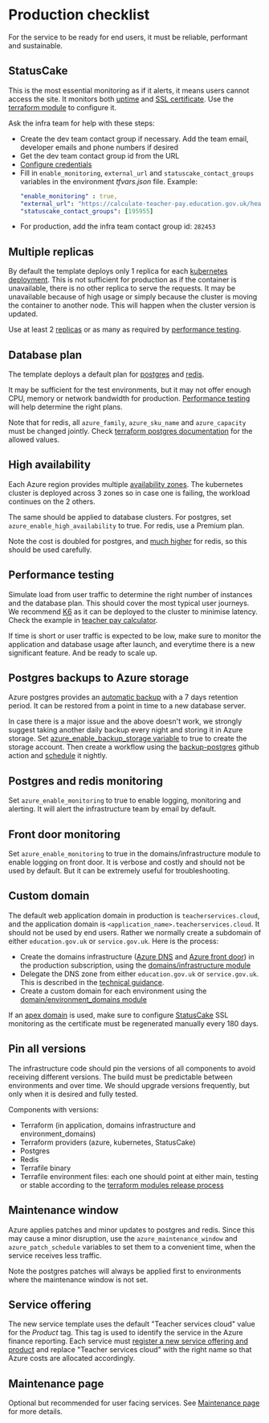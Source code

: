 # Production checklist

For the service to be ready for end users, it must be reliable, performant and sustainable.

## StatusCake
This is the most essential monitoring as if it alerts, it means users cannot access the site. It monitors both [uptime](https://www.statuscake.com/features/uptime/) and [SSL certificate](https://www.statuscake.com/features/ssl/). Use the [terraform module](https://github.com/DFE-Digital/terraform-modules/blob/main/monitoring/statuscake/README.md) to configure it.

Ask the infra team for help with these steps:
- Create the dev team contact group if necessary. Add the team email, developer emails and phone numbers if desired
- Get the dev team contact group id from the URL
- [Configure credentials](onboard-service.md#configure-statuscake-credentials)
- Fill in `enable_monitoring`, `external_url` and `statuscake_contact_groups` variables in the environment *tfvars.json* file. Example:
  ```yaml
  "enable_monitoring" : true,
  "external_url": "https://calculate-teacher-pay.education.gov.uk/healthcheck",
  "statuscake_contact_groups": [195955]
  ```
- For production, add the infra team contact group id: `282453`

## Multiple replicas
By default the template deploys only 1 replica for each [kubernetes deployment](https://kubernetes.io/docs/concepts/workloads/controllers/deployment/). This is not sufficient for production as if the container is unavailable, there is no other replica to serve the requests. It may be unavailable because of high usage or simply because the cluster is moving the container to another node. This will happen when the cluster version is updated.

Use at least 2 [replicas](https://github.com/DFE-Digital/terraform-modules/blob/04895b849cd5124e615b4e6b1850c0d918d4d081/aks/application/variables.tf#L32) or as many as required by [performance testing](#performance-testing).

## Database plan
The template deploys a default plan for [postgres](https://github.com/DFE-Digital/terraform-modules/blob/83801213853ed1e4b4bdcb8d36773c8683ff010f/aks/postgres/variables.tf#L82) and [redis](https://github.com/DFE-Digital/terraform-modules/blob/83801213853ed1e4b4bdcb8d36773c8683ff010f/aks/redis/variables.tf#L63-L71).

It may be sufficient for the test environments, but it may not offer enough CPU, memory or network bandwidth for production. [Performance testing](#performance-testing) will help determine the right plans.

Note that for redis, all `azure_family`, `azure_sku_name` and `azure_capacity` must be changed jointly. Check [terraform postgres documentation](https://registry.terraform.io/providers/hashicorp/azurerm/latest/docs/resources/postgresql_flexible_server) for the allowed values.

## High availability
Each Azure region provides multiple [availability zones](https://learn.microsoft.com/en-us/azure/reliability/availability-zones-overview). The kubernetes cluster is deployed across 3 zones so in case one is failing, the workload continues on the 2 others.

The same should be applied to database clusters. For postgres, set `azure_enable_high_availability` to true. For redis, use a Premium plan.

Note the cost is doubled for postgres, and [much higher](https://azure.microsoft.com/en-gb/pricing/details/cache/) for redis, so this should be used carefully.

## Performance testing
Simulate load from user traffic to determine the right number of instances and the database plan. This should cover the most typical user journeys. We recommend [K6](https://k6.io/) as it can be deployed to the cluster to minimise latency. Check the example in [teacher pay calculator](https://github.com/DFE-Digital/teacher-pay-calculator/tree/main/load_testing).

If time is short or user traffic is expected to be low, make sure to monitor the application and database usage after launch, and everytime there is a new significant feature. And be ready to scale up.

## Postgres backups to Azure storage
Azure postgres provides an [automatic backup](https://learn.microsoft.com/en-us/azure/postgresql/flexible-server/concepts-backup-restore) with a 7 days retention period. It can be restored from a point in time to a new database server.

In case there is a major issue and the above doesn't work, we strongly suggest taking another daily backup every night and storing it in Azure storage. Set [azure_enable_backup_storage variable](https://github.com/DFE-Digital/terraform-modules/blob/83801213853ed1e4b4bdcb8d36773c8683ff010f/aks/postgres/variables.tf#L132) to true to create the storage account. Then create a workflow using the [backup-postgres](https://github.com/DFE-Digital/github-actions/tree/master/backup-postgres) github action and [schedule](https://docs.github.com/en/actions/using-workflows/events-that-trigger-workflows#schedule) it nightly.

## Postgres and redis monitoring
Set `azure_enable_monitoring` to true to enable logging, monitoring and alerting. It will alert the infrastructure team by email by default.

## Front door monitoring
Set `azure_enable_monitoring` to true in the domains/infrastructure module to enable logging on front door. It is  verbose and costly and should not be used by default. But it can be extremely useful for troubleshooting.

## Custom domain
The default web application domain in production is `teacherservices.cloud`, and the application domain is `<application_name>.teacherservices.cloud`. It should not be used by end users. Rather we normally create a subdomain of either `education.gov.uk` or `service.gov.uk`. Here is the process:

- Create the domains infrastructure ([Azure DNS](https://learn.microsoft.com/en-us/azure/dns/dns-overview) and [Azure front door](https://learn.microsoft.com/en-us/azure/frontdoor/front-door-overview)) in the production subscription, using the [domains/infrastructure module](https://github.com/DFE-Digital/terraform-modules/tree/main/domains/infrastructure)
- Delegate the DNS zone from either `education.gov.uk` or `service.gov.uk`. This is described in the [technical guidance](https://technical-guidance.education.gov.uk/infrastructure/hosting/dns/).
- Create a custom domain for each environment using the [domain/environment_domains module](https://github.com/DFE-Digital/terraform-modules/tree/main/domains/environment_domains)

If an [apex domain](https://learn.microsoft.com/en-us/azure/frontdoor/apex-domain) is used, make sure to configure [StatusCake](#statuscake) SSL monitoring as the certificate must be regenerated manually every 180 days.

## Pin all versions
The infrastructure code should pin the versions of all components to avoid receiving different versions. The build must be predictable between environments and over time. We should upgrade versions frequently, but only when it is desired and fully tested.

Components with versions:

- Terraform (in application, domains infrastructure and environment_domains)
- Terraform providers (azure, kubernetes, StatusCake)
- Postgres
- Redis
- Terrafile binary
- Terrafile environment files: each one should point at either main, testing or stable according to the [terraform modules release process](https://github.com/DFE-Digital/terraform-modules/blob/main/README.md#references)

## Maintenance window
Azure applies patches and minor updates to postgres and redis. Since this may cause a minor disruption, use the `azure_maintenance_window` and `azure_patch_schedule` variables to set them to a convenient time, when the service receives less traffic.

Note the postgres patches will always be applied first to environments where the maintenance window is not set.

## Service offering
The new service template uses the default "Teacher services cloud" value for the *Product* tag. This tag is used to identify the service in the Azure finance reporting. Each service must [register a new service offering and product](https://educationgovuk.sharepoint.com/sites/teacher-services-infrastructure/SitePages/Create-a-service-offering.aspx) and replace "Teacher services cloud" with the right name so that Azure costs are allocated accordingly.

## Maintenance page
Optional but recommended for user facing services. See [Maintenance page](maintenance-page.md) for more details.
